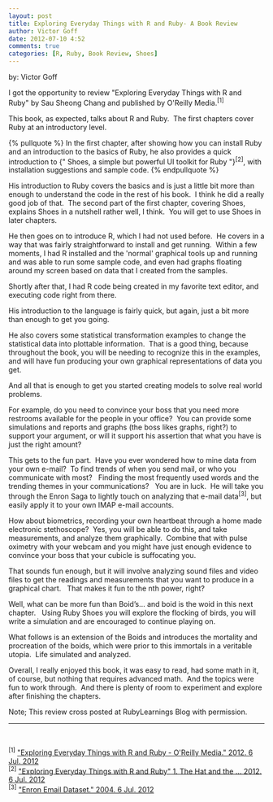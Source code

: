 ```yaml
---
layout: post
title: Exploring Everyday Things with R and Ruby- A Book Review
author: Victor Goff
date: 2012-07-10 4:52
comments: true
categories: [R, Ruby, Book Review, Shoes]
---
```


by: Victor Goff

I got the opportunity to review "Exploring Everyday Things with R and Ruby" by
 Sau Sheong Chang and published by O'Reilly Media.<sup>[1]</sup>
 
<!-- more -->

This book, as expected, talks about R and Ruby.  The first chapters cover 
Ruby at an introductory level.

{% pullquote %}
In the first chapter, after showing how you can install Ruby and an 
introduction to the basics of Ruby, he also provides a quick introduction
to {" Shoes, a simple but powerful UI toolkit for Ruby "}<sup>[2]</sup>, with installation
suggestions and sample code.
{% endpullquote %}

His introduction to Ruby covers the basics and is just a little bit more than
 enough to understand the code in the rest of his book.  I think he did a 
really good job of that.  The second part of the first chapter, covering Shoes, 
explains Shoes in a nutshell rather well, I think.  You will get to use Shoes 
in later chapters.

He then goes on to introduce R, which I had not used before.  He covers in a 
way that was fairly straightforward to install and get running.  Within a few
moments, I had R installed and the 'normal' graphical tools up and running and 
was able to run some sample code, and even had graphs floating around my screen 
based on data that I created from the samples.

Shortly after that, I had R code being created in my favorite text editor, and 
executing code right from there.

His introduction to the language is fairly quick, but again, just a bit more 
than enough to get you going.

He also covers some statistical transformation examples to change the statistical 
data into plottable information.  That is a good thing, because throughout the book, 
you will be needing to recognize this in the examples, and will have fun producing 
your own graphical representations of data you get.

And all that is enough to get you started creating models to solve real world problems.

For example, do you need to convince your boss that you need more restrooms available 
for the people in your office?  You can provide some simulations and reports and graphs 
(the boss likes graphs, right?) to support your argument, or will it support his 
assertion that what you have is just the right amount?

This gets to the fun part.  Have you ever wondered how to mine data from your own 
e-mail?  To find trends of when you send mail, or who you communicate with most?  
Finding the most frequently used words and the trending themes in your communications?  
You are in luck.  He will take you through the Enron Saga to lightly touch on analyzing 
that e-mail data<sup>[3]</sup>, but easily apply it to your own IMAP e-mail accounts.

How about biometrics, recording your own heartbeat through a home made electronic 
stethoscope?  Yes, you will be able to do this, and take measurements, and analyze 
them graphically.  Combine that with pulse oximetry with your webcam and you might 
have just enough evidence to convince your boss that your cubicle is suffocating you.

That sounds fun enough, but it will involve analyzing sound files and video files to 
get the readings and measurements that you want to produce in a graphical chart.  
That makes it fun to the nth power, right?

Well, what can be more fun than Boid’s... and boid is the woid in this next chapter.  
Using Ruby Shoes you will explore the flocking of birds, you will write a simulation 
and are encouraged to continue playing on.

What follows is an extension of the Boids and introduces the mortality and procreation 
of the boids, which were prior to this immortals in a veritable utopia.  Life 
simulated and analyzed.

Overall, I really enjoyed this book, it was easy to read, had some math in it, of 
course, but nothing that requires advanced math.  And the topics were fun to work 
through.  And there is plenty of room to experiment and explore after finishing 
the chapters.

Note; This review cross posted at RubyLearnings Blog with
permission.

<hr/> 

<sup>[1]</sup> ["Exploring Everyday Things with R and Ruby - O'Reilly Media." 2012. 6 Jul. 2012](http://shop.oreilly.com/product/0636920022626.do)</br>
<sup>[2]</sup> ["Exploring Everyday Things with R and Ruby" 1. The Hat and the ... 2012. 6 Jul. 2012](http://my.safaribooksonline.com/book/-/9781449342203/1dot-the-hat-and-the-whip/id2776202)</br>
<sup>[3]</sup> ["Enron Email Dataset." 2004. 6 Jul. 2012](http://www.cs.cmu.edu/~enron/)

